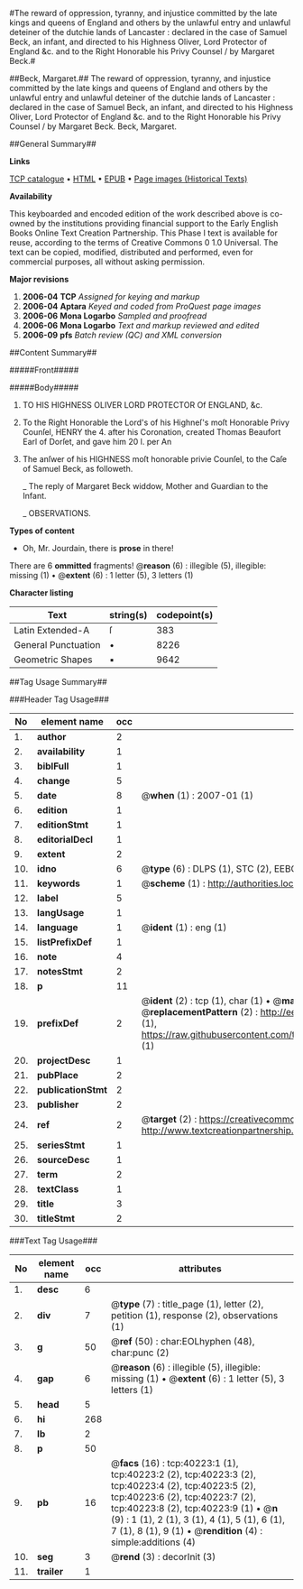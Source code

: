 #The reward of oppression, tyranny, and injustice committed by the late kings and queens of England and others by the unlawful entry and unlawful deteiner of the dutchie lands of Lancaster : declared in the case of Samuel Beck, an infant, and directed to his Highness Oliver, Lord Protector of England &c. and to the Right Honorable his Privy Counsel / by Margaret Beck.#

##Beck, Margaret.##
The reward of oppression, tyranny, and injustice committed by the late kings and queens of England and others by the unlawful entry and unlawful deteiner of the dutchie lands of Lancaster : declared in the case of Samuel Beck, an infant, and directed to his Highness Oliver, Lord Protector of England &c. and to the Right Honorable his Privy Counsel / by Margaret Beck.
Beck, Margaret.

##General Summary##

**Links**

[TCP catalogue](http://www.ota.ox.ac.uk/tcp/)  • 
[HTML](http://tei.it.ox.ac.uk/tcp/Texts-HTML/free/A27/A27226.html)  • 
[EPUB](http://tei.it.ox.ac.uk/tcp/Texts-EPUB/free/A27/A27226.epub) • 
[Page images (Historical Texts)](https://data.historicaltexts.jisc.ac.uk/view?pubId=eebo-07869819e&pageId=eebo-07869819e-40223-1)

**Availability**

This keyboarded and encoded edition of the
	       work described above is co-owned by the institutions
	       providing financial support to the Early English Books
	       Online Text Creation Partnership. This Phase I text is
	       available for reuse, according to the terms of Creative
	       Commons 0 1.0 Universal. The text can be copied,
	       modified, distributed and performed, even for
	       commercial purposes, all without asking permission.

**Major revisions**

1. __2006-04__ __TCP__ *Assigned for keying and markup*
1. __2006-04__ __Aptara__ *Keyed and coded from ProQuest page images*
1. __2006-06__ __Mona Logarbo__ *Sampled and proofread*
1. __2006-06__ __Mona Logarbo__ *Text and markup reviewed and edited*
1. __2006-09__ __pfs__ *Batch review (QC) and XML conversion*

##Content Summary##

#####Front#####

#####Body#####

1. TO HIS HIGHNESS
OLIVER LORD PROTECTOR
Of ENGLAND, &c.

1. To the Right Honorable the Lord's of
his Highneſ's moſt Honorable
Privy Counſel,
HENRY the 4. after his Coronation, created
Thomas Beaufort Earl of Dorſet, and gave him
20 l. per An
1. The anſwer of his HIGHNESS moſt honorable
privie Counſel, to the Caſe of Samuel
Beck, as followeth.

    _ The reply of Margaret Beck widdow, Mother
and Guardian to the Infant.

    _ OBSERVATIONS.

**Types of content**

  * Oh, Mr. Jourdain, there is **prose** in there!

There are 6 **ommitted** fragments! 
 @__reason__ (6) : illegible (5), illegible: missing (1)  •  @__extent__ (6) : 1 letter (5), 3 letters (1)

**Character listing**


|Text|string(s)|codepoint(s)|
|---|---|---|
|Latin Extended-A|ſ|383|
|General Punctuation|•|8226|
|Geometric Shapes|▪|9642|

##Tag Usage Summary##

###Header Tag Usage###

|No|element name|occ|attributes|
|---|---|---|---|
|1.|__author__|2||
|2.|__availability__|1||
|3.|__biblFull__|1||
|4.|__change__|5||
|5.|__date__|8| @__when__ (1) : 2007-01 (1)|
|6.|__edition__|1||
|7.|__editionStmt__|1||
|8.|__editorialDecl__|1||
|9.|__extent__|2||
|10.|__idno__|6| @__type__ (6) : DLPS (1), STC (2), EEBO-CITATION (1), OCLC (1), VID (1)|
|11.|__keywords__|1| @__scheme__ (1) : http://authorities.loc.gov/ (1)|
|12.|__label__|5||
|13.|__langUsage__|1||
|14.|__language__|1| @__ident__ (1) : eng (1)|
|15.|__listPrefixDef__|1||
|16.|__note__|4||
|17.|__notesStmt__|2||
|18.|__p__|11||
|19.|__prefixDef__|2| @__ident__ (2) : tcp (1), char (1)  •  @__matchPattern__ (2) : ([0-9\-]+):([0-9IVX]+) (1), (.+) (1)  •  @__replacementPattern__ (2) : http://eebo.chadwyck.com/downloadtiff?vid=$1&page=$2 (1), https://raw.githubusercontent.com/textcreationpartnership/Texts/master/tcpchars.xml#$1 (1)|
|20.|__projectDesc__|1||
|21.|__pubPlace__|2||
|22.|__publicationStmt__|2||
|23.|__publisher__|2||
|24.|__ref__|2| @__target__ (2) : https://creativecommons.org/publicdomain/zero/1.0/ (1), http://www.textcreationpartnership.org/docs/. (1)|
|25.|__seriesStmt__|1||
|26.|__sourceDesc__|1||
|27.|__term__|2||
|28.|__textClass__|1||
|29.|__title__|3||
|30.|__titleStmt__|2||


###Text Tag Usage###

|No|element name|occ|attributes|
|---|---|---|---|
|1.|__desc__|6||
|2.|__div__|7| @__type__ (7) : title_page (1), letter (2), petition (1), response (2), observations (1)|
|3.|__g__|50| @__ref__ (50) : char:EOLhyphen (48), char:punc (2)|
|4.|__gap__|6| @__reason__ (6) : illegible (5), illegible: missing (1)  •  @__extent__ (6) : 1 letter (5), 3 letters (1)|
|5.|__head__|5||
|6.|__hi__|268||
|7.|__lb__|2||
|8.|__p__|50||
|9.|__pb__|16| @__facs__ (16) : tcp:40223:1 (1), tcp:40223:2 (2), tcp:40223:3 (2), tcp:40223:4 (2), tcp:40223:5 (2), tcp:40223:6 (2), tcp:40223:7 (2), tcp:40223:8 (2), tcp:40223:9 (1)  •  @__n__ (9) : 1 (1), 2 (1), 3 (1), 4 (1), 5 (1), 6 (1), 7 (1), 8 (1), 9 (1)  •  @__rendition__ (4) : simple:additions (4)|
|10.|__seg__|3| @__rend__ (3) : decorInit (3)|
|11.|__trailer__|1||
